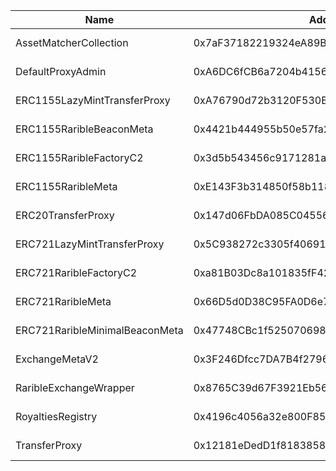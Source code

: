  Name | Address | Url 
 --- | --- | ---
 AssetMatcherCollection | 0x7aF37182219324eA89Ba8BF0C6b7f9E557a67201 | https://explorer.arena-z.gg/address/0x7aF37182219324eA89Ba8BF0C6b7f9E557a67201 
 DefaultProxyAdmin | 0xA6DC6fCB6a7204b4156164429980b792c3E40E67 | https://explorer.arena-z.gg/address/0xA6DC6fCB6a7204b4156164429980b792c3E40E67 
 ERC1155LazyMintTransferProxy | 0xA76790d72b3120F530EDb7259271c4F369894c76 | https://explorer.arena-z.gg/address/0xA76790d72b3120F530EDb7259271c4F369894c76 
 ERC1155RaribleBeaconMeta | 0x4421b444955b50e57fa2F73656A5bD1E23F9B9e5 | https://explorer.arena-z.gg/address/0x4421b444955b50e57fa2F73656A5bD1E23F9B9e5 
 ERC1155RaribleFactoryC2 | 0x3d5b543456c9171281a81039f0fFE452bE3f5CB6 | https://explorer.arena-z.gg/address/0x3d5b543456c9171281a81039f0fFE452bE3f5CB6 
 ERC1155RaribleMeta | 0xE143F3b314850f58b1185feebe3411413a2fd790 | https://explorer.arena-z.gg/address/0xE143F3b314850f58b1185feebe3411413a2fd790 
 ERC20TransferProxy | 0x147d06FbDA085C0455615E554D87262B0726ad0c | https://explorer.arena-z.gg/address/0x147d06FbDA085C0455615E554D87262B0726ad0c 
 ERC721LazyMintTransferProxy | 0x5C938272c3305f40691B584E1243c30118640cCB | https://explorer.arena-z.gg/address/0x5C938272c3305f40691B584E1243c30118640cCB 
 ERC721RaribleFactoryC2 | 0xa81B03Dc8a101835fF4243BBe9FbC2120C1243fA | https://explorer.arena-z.gg/address/0xa81B03Dc8a101835fF4243BBe9FbC2120C1243fA 
 ERC721RaribleMeta | 0x66D5d0D38C95FA0D6e74576c486017850480353D | https://explorer.arena-z.gg/address/0x66D5d0D38C95FA0D6e74576c486017850480353D 
 ERC721RaribleMinimalBeaconMeta | 0x47748CBc1f5250706986C80B69D7449F8e7901e2 | https://explorer.arena-z.gg/address/0x47748CBc1f5250706986C80B69D7449F8e7901e2 
 ExchangeMetaV2 | 0x3F246Dfcc7DA7B4f2796b69c2A520162961eFd3a | https://explorer.arena-z.gg/address/0x3F246Dfcc7DA7B4f2796b69c2A520162961eFd3a 
 RaribleExchangeWrapper | 0x8765C39d67F3921Eb5604559b9F38dFa0cD855b7 | https://explorer.arena-z.gg/address/0x8765C39d67F3921Eb5604559b9F38dFa0cD855b7 
 RoyaltiesRegistry | 0x4196c4056a32e800F854aB3Ea058255f324391F6 | https://explorer.arena-z.gg/address/0x4196c4056a32e800F854aB3Ea058255f324391F6 
 TransferProxy | 0x12181eDedD1f81838580668bb5B50e1030df4667 | https://explorer.arena-z.gg/address/0x12181eDedD1f81838580668bb5B50e1030df4667 
